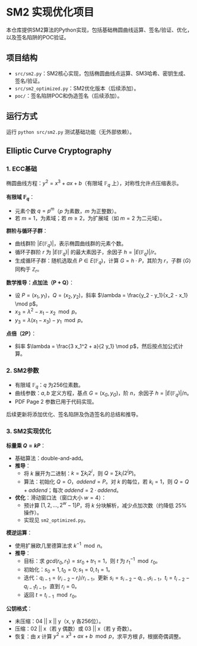 # SM2 实现优化项目

本仓库提供SM2算法的Python实现，包括基础椭圆曲线运算、签名/验证、优化，以及签名陷阱的POC验证。

## 项目结构
- `src/sm2.py`：SM2核心实现，包括椭圆曲线点运算、SM3哈希、密钥生成、签名/验证。
- `src/sm2_optimized.py`：SM2优化版本（后续添加）。
- `poc/`：签名陷阱POC和伪造签名（后续添加）。

## 运行方式
运行 `python src/sm2.py` 测试基础功能（无外部依赖）。

## Elliptic Curve Cryptography

### 1. ECC基础
椭圆曲线方程：$y^2 = x^3 + a x + b$（有限域 $\mathbb{F}_q$ 上），对称性允许点压缩表示。

**有限域 $\mathbb{F}_q$**：
- 元素个数 $q = p^m$（$p$ 为素数，$m$ 为正整数）。
- 若 $m = 1$，为素域；若 $m \geq 2$，为扩展域（如 $m = 2$ 为二元域）。

**群阶与循环子群**：
- 曲线群阶 $|E(\mathbb{F}_q)|$，表示椭圆曲线群的元素个数。
- 循环子群阶 $r$ 为 $|E(\mathbb{F}_q)|$ 的最大素因子，余因子 $h = |E(\mathbb{F}_q)| / r$。
- 生成循环子群：随机选取点 $P \in E(\mathbb{F}_q)$，计算 $G = h \cdot P$，其阶为 $r$，子群 $\langle G \rangle$ 同构于 $\mathbb{Z}_r$。

**数学推导：点加法（P + Q）**：
- 设 $P = (x_1, y_1)$，$Q = (x_2, y_2)$，斜率 $\lambda = \frac{y_2 - y_1}{x_2 - x_1} \mod p$。
- $x_3 = \lambda^2 - x_1 - x_2 \mod p$。
- $y_3 = \lambda (x_1 - x_3) - y_1 \mod p$。

**点倍（2P）**：
- 斜率 $\lambda = \frac{3 x_1^2 + a}{2 y_1} \mod p$，然后按点加公式计算。

### 2. SM2参数
- 有限域 $\mathbb{F}_q$：$q$ 为256位素数。
- 曲线参数：$a, b$ 定义方程，基点 $G = (x_G, y_G)$，阶 $n$，余因子 $h = |E(\mathbb{F}_q)| / n$。
- PDF Page 2 参数已用于代码实现。

后续更新将添加优化、签名陷阱及伪造签名的总结和推导。

### 3. SM2实现优化
**标量乘 $Q = k P$**：
- 基础算法：double-and-add。
- **推导**：
  - 将 $k$ 展开为二进制：$k = \sum k_i 2^i$，则 $Q = \sum k_i (2^i P)$。
  - 算法：初始化 $Q = O$，$addend = P$。对 $k$ 的每位，若 $k_i = 1$，则 $Q = Q + addend$；每次 $addend = 2 \cdot addend$。
- **优化**：滑动窗口法（窗口大小 $w = 4$）：
  - 预计算 $[1, 2, \ldots, 2^w-1]P$，将 $k$ 分块解析，减少点加次数（约降低 25% 操作）。
  - 实现见 `sm2_optimized.py`。

**模逆运算**：
- 使用扩展欧几里德算法求 $k^{-1} \mod n$。
- **推导**：
  - 目标：求 $gcd(r_0, r_1) = s r_0 + t r_1 = 1$，则 $t$ 为 $r_1^{-1} \mod r_0$。
  - 初始化：$s_0 = 1, t_0 = 0; s_1 = 0, t_1 = 1$。
  - 迭代：$q_{i-1} = (r_{i-2} - r_i) / r_{i-1}$，更新 $s_i = s_{i-2} - q_{i-1} s_{i-1}$，$t_i = t_{i-2} - q_{i-1} t_{i-1}$，直到 $r_i = 0$。
  - 返回 $t = t_{i-1} \mod r_0$。

**公钥格式**：
- 未压缩：04 || x || y（x, y 各256位）。
- 压缩：02 || x（若 y 偶数）或 03 || x（若 y 奇数）。
- 恢复：由 $x$ 计算 $y^2 = x^3 + a x + b \mod p$，求平方根 $\beta$，根据奇偶调整。
